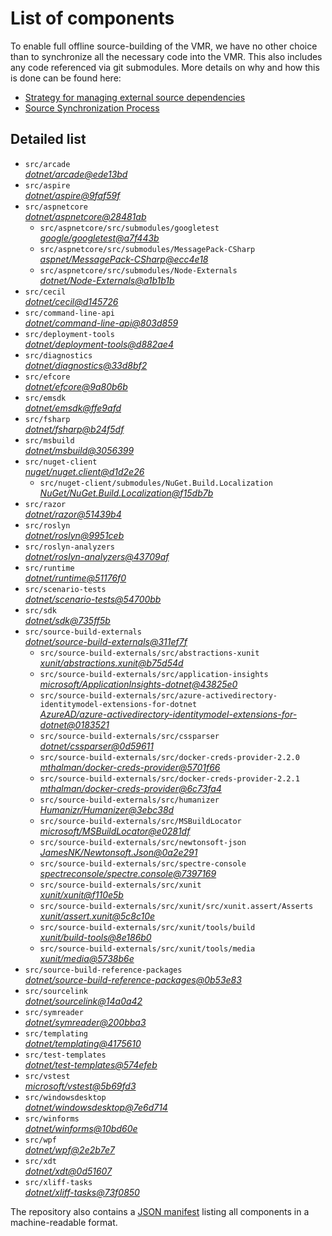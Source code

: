 ﻿# List of components

To enable full offline source-building of the VMR, we have no other choice than to synchronize all the necessary code into the VMR. This also includes any code referenced via git submodules. More details on why and how this is done can be found here:
- [Strategy for managing external source dependencies](src/arcade/Documentation/UnifiedBuild/VMR-Strategy-For-External-Source.md)
- [Source Synchronization Process](src/arcade/Documentation/UnifiedBuild/VMR-Design-And-Operation.md#source-synchronization-process)

## Detailed list

<!-- component list beginning -->
- `src/arcade`  
*[dotnet/arcade@ede13bd](https://github.com/dotnet/arcade/tree/ede13bd35571c0c8b0c01edcb057031904c5c955)*
- `src/aspire`  
*[dotnet/aspire@9faf59f](https://github.com/dotnet/aspire/tree/9faf59f870abdeb427c51c1380fce84d8163f2f0)*
- `src/aspnetcore`  
*[dotnet/aspnetcore@28481ab](https://github.com/dotnet/aspnetcore/tree/28481ab0d6a31883a6c058d045ca8f72591a7eca)*
    - `src/aspnetcore/src/submodules/googletest`  
    *[google/googletest@a7f443b](https://github.com/google/googletest/tree/a7f443b80b105f940225332ed3c31f2790092f47)*
    - `src/aspnetcore/src/submodules/MessagePack-CSharp`  
    *[aspnet/MessagePack-CSharp@ecc4e18](https://github.com/aspnet/MessagePack-CSharp/tree/ecc4e18ad7a0c7db51cd7e3d2997a291ed01444d)*
    - `src/aspnetcore/src/submodules/Node-Externals`  
    *[dotnet/Node-Externals@a1b1b1b](https://github.com/dotnet/Node-Externals/tree/a1b1b1bb01630a6109adf5767d9a2770c6dc5639)*
- `src/cecil`  
*[dotnet/cecil@d145726](https://github.com/dotnet/cecil/tree/d145726036eb9c09a0e3cf03c4f70effd3b31cd7)*
- `src/command-line-api`  
*[dotnet/command-line-api@803d859](https://github.com/dotnet/command-line-api/tree/803d8598f98fb4efd94604b32627ee9407f246db)*
- `src/deployment-tools`  
*[dotnet/deployment-tools@d882ae4](https://github.com/dotnet/deployment-tools/tree/d882ae4af9fb09a89e36487a9c8cb7dfde713927)*
- `src/diagnostics`  
*[dotnet/diagnostics@33d8bf2](https://github.com/dotnet/diagnostics/tree/33d8bf23a6566cd3fb9055acfc9f1141391d5421)*
- `src/efcore`  
*[dotnet/efcore@9a80b6b](https://github.com/dotnet/efcore/tree/9a80b6b085fbe20cdb1c60b549947ecabefe9172)*
- `src/emsdk`  
*[dotnet/emsdk@ffe9afd](https://github.com/dotnet/emsdk/tree/ffe9afdc046cf7a6f82cc7c5796aade54047af64)*
- `src/fsharp`  
*[dotnet/fsharp@b24f5df](https://github.com/dotnet/fsharp/tree/b24f5df4ddfb9ae10cf53381380f7d934c2026ef)*
- `src/msbuild`  
*[dotnet/msbuild@3056399](https://github.com/dotnet/msbuild/tree/30563992824329573884da87b01f64b81ddc1105)*
- `src/nuget-client`  
*[nuget/nuget.client@d1d2e26](https://github.com/nuget/nuget.client/tree/d1d2e260de9b8f20175e7766aa88e1ce1ece6b4e)*
    - `src/nuget-client/submodules/NuGet.Build.Localization`  
    *[NuGet/NuGet.Build.Localization@f15db7b](https://github.com/NuGet/NuGet.Build.Localization/tree/f15db7b7c6f5affbea268632ef8333d2687c8031)*
- `src/razor`  
*[dotnet/razor@51439b4](https://github.com/dotnet/razor/tree/51439b41a664739b1a26578c081b3f1ed15ccf21)*
- `src/roslyn`  
*[dotnet/roslyn@9951ceb](https://github.com/dotnet/roslyn/tree/9951cebdc4f5581a0a06c1355f9f8c033ba0cb70)*
- `src/roslyn-analyzers`  
*[dotnet/roslyn-analyzers@43709af](https://github.com/dotnet/roslyn-analyzers/tree/43709af7570da7140fb3e9a5237f55ffb24677e7)*
- `src/runtime`  
*[dotnet/runtime@51176f0](https://github.com/dotnet/runtime/tree/51176f0bf2446f15dbd067b0001bce84b84a42f6)*
- `src/scenario-tests`  
*[dotnet/scenario-tests@54700bb](https://github.com/dotnet/scenario-tests/tree/54700bbee86f660d37bd519a905b62bb50adc8c8)*
- `src/sdk`  
*[dotnet/sdk@735ff5b](https://github.com/dotnet/sdk/tree/735ff5be64a5837b665c84a708ba81c15dad522f)*
- `src/source-build-externals`  
*[dotnet/source-build-externals@311ef7f](https://github.com/dotnet/source-build-externals/tree/311ef7fef52828f4a70a94d13e32c394fd3292ee)*
    - `src/source-build-externals/src/abstractions-xunit`  
    *[xunit/abstractions.xunit@b75d54d](https://github.com/xunit/abstractions.xunit/tree/b75d54d73b141709f805c2001b16f3dd4d71539d)*
    - `src/source-build-externals/src/application-insights`  
    *[microsoft/ApplicationInsights-dotnet@43825e0](https://github.com/microsoft/ApplicationInsights-dotnet/tree/43825e06a22cdfb702fc199a7ba99a7d541d48c6)*
    - `src/source-build-externals/src/azure-activedirectory-identitymodel-extensions-for-dotnet`  
    *[AzureAD/azure-activedirectory-identitymodel-extensions-for-dotnet@0183521](https://github.com/AzureAD/azure-activedirectory-identitymodel-extensions-for-dotnet/tree/0183521b0f127a214aa28cfb8385acfef8c4aa22)*
    - `src/source-build-externals/src/cssparser`  
    *[dotnet/cssparser@0d59611](https://github.com/dotnet/cssparser/tree/0d59611784841735a7778a67aa6e9d8d000c861f)*
    - `src/source-build-externals/src/docker-creds-provider-2.2.0`  
    *[mthalman/docker-creds-provider@5701f66](https://github.com/mthalman/docker-creds-provider/tree/5701f6667c1fbd805684857baaa860383bbdfed7)*
    - `src/source-build-externals/src/docker-creds-provider-2.2.1`  
    *[mthalman/docker-creds-provider@6c73fa4](https://github.com/mthalman/docker-creds-provider/tree/6c73fa4784795ae07f49305a057abf5c473d2adb)*
    - `src/source-build-externals/src/humanizer`  
    *[Humanizr/Humanizer@3ebc38d](https://github.com/Humanizr/Humanizer/tree/3ebc38de585fc641a04b0e78ed69468453b0f8a1)*
    - `src/source-build-externals/src/MSBuildLocator`  
    *[microsoft/MSBuildLocator@e0281df](https://github.com/microsoft/MSBuildLocator/tree/e0281df33274ac3c3e22acc9b07dcb4b31d57dc0)*
    - `src/source-build-externals/src/newtonsoft-json`  
    *[JamesNK/Newtonsoft.Json@0a2e291](https://github.com/JamesNK/Newtonsoft.Json/tree/0a2e291c0d9c0c7675d445703e51750363a549ef)*
    - `src/source-build-externals/src/spectre-console`  
    *[spectreconsole/spectre.console@7397169](https://github.com/spectreconsole/spectre.console/tree/7397169a2757dc3657598bdea4ac222c0f283425)*
    - `src/source-build-externals/src/xunit`  
    *[xunit/xunit@f110e5b](https://github.com/xunit/xunit/tree/f110e5bee5dfd4c08339587c9c3df9292fcb597c)*
    - `src/source-build-externals/src/xunit/src/xunit.assert/Asserts`  
    *[xunit/assert.xunit@5c8c10e](https://github.com/xunit/assert.xunit/tree/5c8c10e085eb42f39f2fe0b40c94bf56649eb0a4)*
    - `src/source-build-externals/src/xunit/tools/build`  
    *[xunit/build-tools@8e186b0](https://github.com/xunit/build-tools/tree/8e186b0f8e398796e75453f3f18952b06d29fdfd)*
    - `src/source-build-externals/src/xunit/tools/media`  
    *[xunit/media@5738b6e](https://github.com/xunit/media/tree/5738b6e86f08e0389c4392b939c20e3eca2d9822)*
- `src/source-build-reference-packages`  
*[dotnet/source-build-reference-packages@0b53e83](https://github.com/dotnet/source-build-reference-packages/tree/0b53e839fa2f09a5994cc6006533dcc3d45a4226)*
- `src/sourcelink`  
*[dotnet/sourcelink@14a0a42](https://github.com/dotnet/sourcelink/tree/14a0a42ffb29b53fb9939f14da5a4be8c6c07e0b)*
- `src/symreader`  
*[dotnet/symreader@200bba3](https://github.com/dotnet/symreader/tree/200bba3d3695c902b740931b8d9c2ba09d037f24)*
- `src/templating`  
*[dotnet/templating@4175610](https://github.com/dotnet/templating/tree/417561069f725e97b363c7fb573649d4204debc9)*
- `src/test-templates`  
*[dotnet/test-templates@574efeb](https://github.com/dotnet/test-templates/tree/574efebf9e4d3a768832b4c918968fbf85ead055)*
- `src/vstest`  
*[microsoft/vstest@5b69fd3](https://github.com/microsoft/vstest/tree/5b69fd31169dd07ced917329bbb483f3b73ea98f)*
- `src/windowsdesktop`  
*[dotnet/windowsdesktop@7e6d714](https://github.com/dotnet/windowsdesktop/tree/7e6d7149d28c29a907d433d9b4d845d4a1ceb693)*
- `src/winforms`  
*[dotnet/winforms@10bd60e](https://github.com/dotnet/winforms/tree/10bd60e8b0bbc4639035a36fb7aed414a3581431)*
- `src/wpf`  
*[dotnet/wpf@2e2b7e7](https://github.com/dotnet/wpf/tree/2e2b7e7bb787c3857f04d65c2faf87a99cc0f83f)*
- `src/xdt`  
*[dotnet/xdt@0d51607](https://github.com/dotnet/xdt/tree/0d51607fb791c51a14b552ed24fe3430c252148b)*
- `src/xliff-tasks`  
*[dotnet/xliff-tasks@73f0850](https://github.com/dotnet/xliff-tasks/tree/73f0850939d96131c28cf6ea6ee5aacb4da0083a)*
<!-- component list end -->

The repository also contains a [JSON manifest](https://github.com/dotnet/dotnet/blob/main/src/source-manifest.json) listing all components in a machine-readable format.
